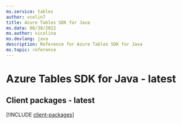 ```yaml
---
ms.service: tables
author: vcolin7
title: Azure Tables SDK for Java
ms.data: 08/30/2022
ms.author: vicolina
ms.devlang: java
description: Reference for Azure Tables SDK for Java
ms.topic: reference
---
```

# Azure Tables SDK for Java - latest

## Client packages - latest
[!INCLUDE [client-packages](tables-client-index.md)]